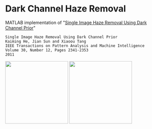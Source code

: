 Dark Channel Haze Removal
=========================

MATLAB implementation of "[Single Image Haze Removal Using Dark Channel Prior][1]"

	Single Image Haze Removal Using Dark Channel Prior
	Kaiming He, Jian Sun and Xiaoou Tang
	IEEE Transactions on Pattern Analysis and Machine Intelligence
	Volume 30, Number 12, Pages 2341-2353
	2011

<img src="https://raw.githubusercontent.com/sjtrny/Dark-Channel-Haze-Removal/master/forest.jpg" width="200px"/> 
<img src="https://raw.githubusercontent.com/sjtrny/Dark-Channel-Haze-Removal/master/forest_recovered.jpg" width="200px"/>

[1]: http://research.microsoft.com/en-us/um/people/kahe/cvpr09/ 
